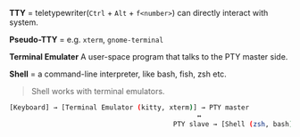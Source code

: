 **TTY** = teletypewriter(`Ctrl` + `Alt` + `f<number>`)
    can directly interact with system.

**Pseudo-TTY** = e.g. `xterm`, `gnome-terminal`

**Terminal Emulater**
A user-space program that talks to the PTY master side.

**Shell** = a command-line interpreter, like bash, fish, zsh etc.
> Shell works with terminal emulators.

```bash
[Keyboard] → [Terminal Emulator (kitty, xterm)] → PTY master
                                               ↔
                                         PTY slave → [Shell (zsh, bash)]
```